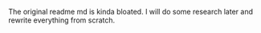 The original readme md is kinda bloated. I will do some research later and rewrite everything from scratch.
